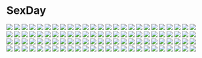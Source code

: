 # SexDay
![](https://konachan.com/image/7be5424e672379fdb6cbee11f445118c/Konachan.com%20-%2056161%20anehara_misa%20ichinose_yumiko_cristina%20morishita_koyomi%20panties%20sakazaki_kaho%20school_uniform%20tamura_masafumi%20underwear%20yoku_wakaru_gendai_mahou.jpg)
![](https://konachan.com/jpeg/5c42cbd2c37a87bba4c3aade3ffb2841/Konachan.com%20-%20163277%20gmot%20hijiri_byakuren%20sideboob%20touhou.jpg)
![](https://konachan.com/image/2a3bc1971a7096e6e7cd9880ca4327d7/Konachan.com%20-%2073405%20eva_wei%20jordan_c_wilde%20oban_star_racers.jpg)
![](https://konachan.com/image/f80015c1abc221fb5af09b988f046a67/Konachan.com%20-%20289857%20ainy77%20dress%20hijiri_byakuren%20long_hair%20purple_hair%20sky%20stars%20touhou.jpg)
![](https://konachan.com/image/0c47f019bf8222fc6906b76ec2996f34/Konachan.com%20-%20150985%20blue_eyes%20blue_hair%20bow%20dress%20flowers%20hakurei_reimu%20japanese_clothes%20kyokucho%20miko%20ofuda%20touhou.jpg)
![](https://konachan.com/image/f121a0054a06fc47404dc31a9552ae9c/Konachan.com%20-%20284042%20blonde_hair%20blush%20breasts%20long_hair%20navel%20nipples%20nude%20orange_heart%20purple_eyes%20tennouboshi_uzume%20the_hermit%20thighhighs%20twintails.jpg)
![](https://konachan.com/image/ebc38f876ba700245a4ffb887978f4fc/Konachan.com%20-%2093635%20hatsune_miku%20vocaloid.jpg)
![](https://konachan.com/image/a3d586db43635fbd0f9011ebbeb11f98/Konachan.com%20-%20238553%20aruciii%20blush%20dress%20hatsune_miku%20headphones%20long_hair%20music%20summer_dress%20vocaloid.jpg)
![](https://konachan.com/image/455c99d4830b068ae6109ee8ac8a51ee/Konachan.com%20-%2066995%20animal%20ass%20blush%20cat%20game_cg%20ko%7Echa%20loli%20minette%20panties%20panty_pull%20shukufuku_no_campanella%20underwear%20windmill_oasis.jpg)
![](https://konachan.com/jpeg/ac1d11cf37c5a39a440c28c9da57959f/Konachan.com%20-%20157705%20bikini%20blue_hair%20breasts%20cleavage%20long_hair%20navel%20original%20swimsuit%20tagme%20underwater%20water%20yellow_eyes%20ymr.jpg)
![](https://konachan.com/image/96491937ace7ce9a7d6f15584a1a06b6/Konachan.com%20-%2073040%20blush%20cake%20flowers%20food%20hat%20japanese_clothes%20kimono%20pink_hair%20red_eyes%20saigyouji_yuyuko%20sakurazawa_izumi%20scan%20short_hair%20touhou.jpg)
![](https://konachan.com/image/943996e4db739dbad17fd4d18f400f70/Konachan.com%20-%20176297%20brown_hair%20bubbles%20liuruoyu8888%20mikasa_ackerman%20purple_eyes%20scarf%20shingeki_no_kyojin%20short_hair%20underwater%20water.jpg)
![](https://konachan.com/jpeg/da9e020f8cfb3ab013eb9344e6b15a2a/Konachan.com%20-%20187950%20black_hair%20blue_eyes%20game_cg%20giga%20harvest_overray%20long_hair%20nironiro%20ouno_sumi%20see_through%20sunset%20tears.jpg)
![](https://konachan.com/jpeg/325a8f9c61f51d295e7f707ae673153e/Konachan.com%20-%20182450%20black%20brown_hair%20hat%20long_hair%20monogatari_%28series%29%20sengoku_nadeko%20yokoshima_neko.jpg)
![](https://konachan.com/image/b1b140b29fae6baafa8f20af5a815ae8/Konachan.com%20-%20186832%20black_hair%20book%20brown_eyes%20brown_hair%20dark_skin%20dr_graevling%20feathers%20glasses%20long_hair%20magic%20male%20necklace%20original%20signed%20skirt%20thighhighs.jpg)
![](https://konachan.com/jpeg/091b1529c602470776cbe56722f6adfd/Konachan.com%20-%20288879%20aqua_hair%20bikini%20brown_eyes%20cropped%20hatsune_miku%20long_hair%20mm2k%20swimsuit%20twintails%20vocaloid%20white.jpg)
![](https://konachan.com/image/8eca9606a9b096e5528e13927f324c04/Konachan.com%20-%20229910%20brown_hair%20dress%20food%20fruit%20headdress%20long_hair%20ne-on%20orange_eyes%20original%20ribbons%20wings.jpg)
![](https://konachan.com/image/6db3f222f091ab8fd52ddf89d37bde5b/Konachan.com%20-%20272740%20ass%20bed%20black_hair%20blue_eyes%20blush%20cameltoe%20panties%20sawaragi%20short_hair%20skirt%20ssss.gridman%20takarada_rikka%20underwear.jpg)
![](https://konachan.com/jpeg/35292cf3e4c9065b834675dbc5e2610b/Konachan.com%20-%20109868%20bed%20breasts%20brown_hair%20game_cg%20koi_de_wa_naku%20makishima_yumi%20nipples%20open_shirt%20panties%20short_hair%20tomose_shunsaku%20underwear.jpg)
![](https://konachan.com/image/6358250db2a08513a66471c63c7e58db/Konachan.com%20-%20121711%20black_hair%20brown_eyes%20glasses%20long_hair%20original%20pino_%28birthdayparty%29%20scarf.jpg)
![](https://konachan.com/image/fc1511ee399dda345f84bfdf41213532/Konachan.com%20-%20169642%20barefoot%20beach%20bikini%20blonde_hair%20blush%20drink%20green_eyes%20houjou_hibiki%20long_hair%20navel%20ponytail%20precure%20sakura_kotetsu%20suite_precure%20swimsuit%20wet.jpg)
![](https://konachan.com/jpeg/f19922cbecda302c23c8f2511218a280/Konachan.com%20-%20291778%20apple%20brown_eyes%20brown_hair%20candy%20close%20food%20fruit%20gin_%28oyoyo%29%20japanese_clothes%20original%20signed%20yukata.jpg)
![](https://konachan.com/image/8323adf3c245208a0df55dd3a9790f6d/Konachan.com%20-%20244932%20ass%20autumn%20breasts%20fate_grand_order%20fate_%28series%29%20japanese_clothes%20kylin%20leaves%20pink_hair%20ponytail%20sideboob%20signed%20sword%20thighhighs%20weapon.jpg)
![](https://konachan.com/jpeg/8a159b502bba78a5a9205899c860a0d4/Konachan.com%20-%20101659%20blush%20fingering%20game_cg%20garter%20gray_hair%20long_hair%20masturbation%20mikagura_setsu%20panties%20renai_saimin%20school_uniform%20socks%20underwear.jpg)
![](https://konachan.com/jpeg/9d3d438f0548c82eafbb7d41e496af11/Konachan.com%20-%20286242%20alexmaster%20bikini%20blonde_hair%20blue_eyes%20bow%20bubbles%20long_hair%20original%20swimsuit%20twintails%20underwater%20water.jpg)
![](https://konachan.com/image/a73b6d08b92c3384547c731c35027532/Konachan.com%20-%20238190%20animal%20bird%20blonde_hair%20blush%20fate_grand_order%20fate_%28series%29%20fuu_%28fuore%29%20japanese_clothes%20okita_souji_%28fate%29%20short_hair%20yellow_eyes.jpg)
![](https://konachan.com/image/e1c49bc40b22a7b853ed3074503a0f5c/Konachan.com%20-%20229052%202girls%20aqua_eyes%20braids%20breasts%20cleavage%20gray_hair%20hat%20hug%20lexington%20long_hair%20military%20saratoga%20shoujo_ai%20skirt%20suisai.%20thighhighs%20wristwear.jpg)
![](https://konachan.com/jpeg/e6e2598d4c7dea2f80cc4806942de318/Konachan.com%20-%20142306%20blonde_hair%20bow%20dress%20hat%20red_eyes%20remilia_scarlet%20ribbons%20short_hair%20touhou%20transparent%20umagenzin%20vampire%20weapon%20wings.jpg)
![](https://konachan.com/jpeg/191d5e5d8c55382efe87c52e5581b151/Konachan.com%20-%20282380%20aldo_%28another_eden%29%20another_eden%20feinne_%28another_eden%29%20forest%20loli%20male%20moku_%28gnak5442%29%20polychromatic%20tree.jpg)
![](https://konachan.com/jpeg/1836ecf4fbb9ec9203641f2ede9b13a5/Konachan.com%20-%20247523%20animal_ears%20aqua_eyes%20aqua_hair%20blush%20brown_hair%20dress%20game_cg%20karakara%20leon_laird%20long_hair%20lucia_haynes%20male%20p19%20short_hair%20tail%20twintails.jpg)
![](https://konachan.com/image/53a363f8185f489a85dfab6ffc48f6b5/Konachan.com%20-%20284734%20flowers%20jpeg_artifacts%20mask%20ofuda%20original%20realistic%20tomono_rui%20translation_request.jpg)
![](https://konachan.com/jpeg/cd8cb16036d74dfef3cd6de1e49e5cfa/Konachan.com%20-%2057404%20asu_no_yoichi%20blush%20glasses%20green_hair%20ikaruga_chihaya%20ikaruga_ibuki%20long_hair%20purple_hair%20short_hair%20thighhighs.jpg)
![](https://konachan.com/jpeg/3b8aa3cc5d6ae56beeb205db2e8fe666/Konachan.com%20-%20129458%20bubbles%20dress%20hatsune_miku%20polychromatic%20vocaloid.jpg)
![](https://konachan.com/image/753c32ce57653f4a3865d9dfedef0961/Konachan.com%20-%2063758%20blush%20favorite%20game_cg%20hoshizora_no_memoria%20long_hair%20mare_s_ephemeral%20ribbons%20white_hair%20yellow_eyes.jpg)
![](https://konachan.com/image/6b1f2393e83024fd1a70268969ebcb17/Konachan.com%20-%2043264%20black_hair%20brown_eyes%20flat_chest%20long_hair%20mirror%20nipples%20nude%20pussy%20shakugan_no_shana%20shana%20third-party_edit%20uncensored.jpg)
![](https://konachan.com/image/04ce812987bd388d03b4dc7d6290d7e0/Konachan.com%20-%20149000%20animal%20bubbles%20building%20clouds%20fish%20hatsune_miku%20sky%20suishougensou%20vocaloid%20water.jpg)
![](https://konachan.com/image/83a9e624cad9e1d0b6595a4a5f55b37a/Konachan.com%20-%2022048%20avenger.jpg)
![](https://konachan.com/image/74cd3ff460f6a817e3e8a90e8ff5409a/Konachan.com%20-%20202505%20eyepatch%20jpeg_artifacts%20open_shirt%20panties%20raion_%28soraelf%29%20skirt%20sword%20thighhighs%20tie%20torn_clothes%20underwear%20watermark%20weapon%20yellow_eyes.jpg)
![](https://konachan.com/image/5e7256aaf07e270c599e3c93a4d5565f/Konachan.com%20-%2097148%20tagme.jpg)
![](https://konachan.com/image/47f2080b89e65305fda5f9c5d2315f3b/Konachan.com%20-%2052996%20hatsune_miku%20vocaloid.jpg)
![](https://konachan.com/image/9460e84095b8175f587b3b96a3a84f6b/Konachan.com%20-%2094070%20animal%20animal_ears%20chibi%20gray_hair%20maitora%20mouse%20mousegirl%20nazrin%20red_eyes%20short_hair%20tail%20touhou%20white.jpg)
![](https://konachan.com/image/65599449e3a50faccc74395cbfc6cf98/Konachan.com%20-%2021266%20chii%20chobits.jpg)
![](https://konachan.com/image/9c32c4f6e8c24d0d89db470016200ffd/Konachan.com%20-%20180036%20building%20nobody%20original%20sakais3211%20shrine%20tree.jpg)
![](https://konachan.com/image/fefde816739e767373330a6fdf4ac6b9/Konachan.com%20-%2054378%20breasts%20brown_eyes%20brown_hair%20censored%20glasses%20kati_mannequin%20long_hair%20mobile_suit_gundam%20mobile_suit_gundam_00%20nipples%20nude%20pussy%20tadano_akira.jpg)
![](https://konachan.com/image/d29d07aaf3e59f3ea6e31d08e24ae58d/Konachan.com%20-%20150001%20barefoot%20brown_eyes%20brown_hair%20group%20instrument%20loundraw%20original%20piano%20signed.jpg)
![](https://konachan.com/image/15af8f407d91ce62be24ab2457671e63/Konachan.com%20-%20124938%20animal%20apple%20bird%20bow%20flowers%20food%20fruit%20instrument%20original%20radu%20rainbow%20tree%20white_hair.jpg)
![](https://konachan.com/image/9ac02d63a1f14742cbfbbcf5e9a26eb6/Konachan.com%20-%20290137%20aliasing%20ass%20close%20glasses%20neyuki_rei%20original%20panties%20phone%20pink_eyes%20pink_hair%20short_hair%20skirt_lift%20underwear%20white.jpg)
![](https://konachan.com/jpeg/f5f208e1a3f858580e9179dfbbb3864d/Konachan.com%20-%20299877%20anthropomorphism%20blonde_hair%20cat_smile%20chibi%20cropped%20kantai_collection%20parody%20red_eyes%20signed%20yakuto007%20yuudachi_%28kancolle%29.jpg)
![](https://konachan.com/image/e3fa00e79d4e70d0496e8850a7c2f324/Konachan.com%20-%20273015%20japanese_clothes%20long_hair%20male%20onmyouji%20say_hana%20tagme_%28character%29.jpg)
![](https://konachan.com/image/85b8415c51ada9462181a0f791fbd9fe/Konachan.com%20-%2031712%20blue_hair%20blush%20breasts%20censored%20cleavage%20favorite%20game_cg%20green_eyes%20happy_margaret%21%20kokonoka%20nishinomiya_shizuru%20sex%20wet%20wink.jpg)
![](https://konachan.com/image/37d2dc719c5a248ef0c880d6561883eb/Konachan.com%20-%2019084%20chaos_dragon_gaav%20gourry_gabriev%20hellmaster_phibrizzo%20lina_inverse%20slayers%20sylphiel_nels_rada%20xelloss_metallium%20zangulus%20zelgadiss_graywords.jpg)
![](https://konachan.com/jpeg/651119a00c1ab271f8e4ad4a1cd1b8fa/Konachan.com%20-%20248059%20annin_doufu%20idolmaster%20idolmaster_cinderella_girls%20idolmaster_cinderella_girls_starlight_stage%20zaizen_tokiko.jpg)
![](https://konachan.com/image/177c74884b57129794dacdc052eec959/Konachan.com%20-%2010966%20ellene_sylvana%20majokko_a_la_mode%20silvia_aizetto.jpg)
![](https://konachan.com/image/147703353b4543e6cba3ed03c9a06645/Konachan.com%20-%20242905%20brown_hair%20drink%20food%20gray_eyes%20hachinatsu%20male%20original%20scenic%20short_hair%20tie.jpg)
![](https://konachan.com/image/abc7ce6727855d630a9e0a67c647062d/Konachan.com%20-%20167123%20blood%20chain%20glasses%20gray_hair%20kuro_oolong%20original%20purple_eyes%20school_uniform%20short_hair%20skirt%20skull%20thighhighs%20upskirt%20weapon.jpg)
![](https://konachan.com/image/38059044b760750c9a8a4bc304592241/Konachan.com%20-%205133%20animal_ears%20blonde_hair%20chinese_clothes%20chinese_dress%20foxgirl%20panties%20red_eyes%20tagme%20tail%20underwear.jpg)
![](https://konachan.com/jpeg/5d80dd770b563ad25385e5e56eb9f7ef/Konachan.com%20-%20265895%20animal%20animal_ears%20barefoot%20blush%20breasts%20butterfly%20catgirl%20cleavage%20drink%20magic%20no_bra%20original%20panties%20red_eyes%20sake%20underwear%20watermark%20white_hair.jpg)
![](https://konachan.com/jpeg/0ff95ca13ea9a1bd19505841628884ac/Konachan.com%20-%20135716%202girls%20animal_ears%20breast_hold%20breasts%20christmas%20elbow_gloves%20gloves%20horns%20long_hair%20tail%20thighhighs%20unaji.jpg)
![](https://konachan.com/image/bd207492c7e7c196ab6959a9bf442b3b/Konachan.com%20-%20194400%20dress%20hat%20houjou_sophie%20jpeg_artifacts%20lolita_fashion%20long_hair%20pink_eyes%20pripara%20red_hair%20tea_%28nakenashi%29%20thighhighs%20wristwear.jpg)
![](https://konachan.com/image/8b37228d2922f56b018b40ff18eaf121/Konachan.com%20-%20144211%20blue_eyes%20blush%20breasts%20censored%20erect_nipples%20hamo%20long_hair%20navel%20nopan%20penis%20pubic_hair%20pussy%20pussy_juice%20red_hair%20sex%20summon_night%20thighhighs.jpg)
![](https://konachan.com/image/988d1df063936448876d505bbfc0b5a3/Konachan.com%20-%20119812%20bakemonogatari%20blue_eyes%20bra%20breasts%20cleavage%20monogatari_%28series%29%20panties%20purple_hair%20senjougahara_hitagi%20siraha%20underwear.jpg)
![](https://konachan.com/image/7e6de301381028228b60b781018ec2fe/Konachan.com%20-%2025038%20genshiken%20kasukabe_saki%20kio_shimoku%20kousaka_makoto%20kuchiki_manabu%20madarame_harunobu%20ogiue_chika%20ohno_kanako%20sasahara_kanji%20tanaka_souichirou.jpg)
![](https://konachan.com/image/24893b524f928648d6b4f9e1ec509e1c/Konachan.com%20-%2015053%202girls%20black_hair%20elbow_gloves%20gloves%20kanasaki_takaomi%20kiddy_grade%20lumiere%20purple_eyes%20purple_hair%20red_eyes%20thighhighs%20tweedledee.jpg)
![](https://konachan.com/jpeg/fc1c1bcc3bd5dfcfe4cf3bb9a960e876/Konachan.com%20-%20141749%20bishoujo_mangekyou%20blue_hair%20blush%20breasts%20censored%20close%20game_cg%20happoubi_jin%20nipples%20omega_star%20paizuri%20penis%20sawatari_shizuku%20wet.jpg)
![](https://konachan.com/image/786c09a86b741bab58099e235f9bcf78/Konachan.com%20-%20270311%20clouds%20dark%20gh_%28chen_ghh%29%20iwakura_lain%20school_uniform%20serial_experiments_lain%20sunset.jpg)
![](https://konachan.com/jpeg/141d03d784f79788720d70b6b25f64ec/Konachan.com%20-%20163390%20ass%20blush%20game_cg%20loli%20niieda_miyu%20panties%20pink_hair%20santaful_summer%20underwear%20usume_shirou.jpg)
![](https://konachan.com/jpeg/86a970a58097b78a1534d1003853d5cf/Konachan.com%20-%2061447%20hirasawa_yui%20k-on%21%20lack%20realistic%20school_uniform%20white.jpg)
![](https://konachan.com/image/21ae627ee8c5c7ade0f6924473608bc0/Konachan.com%20-%20102770%20breasts%20cleavage%20green_eyes%20panties%20pink_hair%20rinine%20stockings%20tagme%20thighhighs%20underwear%20wings.jpg)
![](https://konachan.com/jpeg/f3e418dcc8b96a4da8a5bfa0822b286e/Konachan.com%20-%20170775%20animal_ears%20asasaka_meguri%20blonde_hair%20blue_eyes%20blush%20censored%20game_cg%20hulotte%20ikegami_akane%20imouto_no_okage_de_mote_sugite_yabai%20penis%20tail.jpg)
![](https://konachan.com/image/e8f7482c39d7008853c544226dcd475d/Konachan.com%20-%2046641%20amamiya_kurara%20beach%20bikini%20blue_eyes%20breasts%20cleavage%20fumio%20hoshiuta%20see_through%20swimsuit.jpg)
![](https://konachan.com/image/143bc9548caedc51749707dc652c020f/Konachan.com%20-%2067211%20all_male%20haru_aki%20kaito%20kamui_gakupo%20male%20vocaloid.jpg)
![](https://konachan.com/image/04dab1383cda25a322342105f70a4973/Konachan.com%20-%20224818%202girls%20ass%20bed%20flandre_scarlet%20hk_%28zxd0554%29%20hug%20nopan%20nude%20remilia_scarlet%20shoujo_ai%20tail%20touhou%20underwear%20vampire.jpg)
![](https://konachan.com/image/42e21d641664861c113ad61ff4524d29/Konachan.com%20-%2074371%20asakura_otome%20da_capo_ii.jpg)
![](https://konachan.com/jpeg/f0f82b6eb027e794821fbc2b4002111a/Konachan.com%20-%20272472%20blush%20breast_hold%20breasts%20censored%20glasses%20gray%20long_hair%20nipples%20open_shirt%20original%20paizuri%20penis%20ray-akila%20red_eyes%20white_hair.jpg)
![](https://konachan.com/image/c8ddb01675af1d8e4d3dc438f6f0f9cb/Konachan.com%20-%2070634%20aqua_eyes%20aqua_hair%20bandaid%20bicycle%20brown_eyes%20group%20gumi%20headphones%20kaito%20leaves%20male%20meiko%20ribbons%20short_hair%20shorts%20socks%20twintails%20vocaloid%20water.jpg)
![](https://konachan.com/image/23eefdf0b2a4b1a4d020a6685bcb68ab/Konachan.com%20-%2049464%20fujiwara_no_mokou%20touhou.jpg)
![](https://konachan.com/jpeg/db182e9cc6403bb73a0526d9155c9785/Konachan.com%20-%20181991%20anthropomorphism%20breasts%20horns%20kajaneko%20kantai_collection%20red_eyes%20seaport_hime%20sideboob%20weapon%20white_hair.jpg)
![](https://konachan.com/image/6bc0db65e01b27687f13d71c57716990/Konachan.com%20-%20255395%20katana%20konpaku_youmu%20myon%20panties%20parabora_%28nipplemokuba%29%20sword%20touhou%20underwear%20weapon.jpg)
![](https://konachan.com/image/f1fa8caf80711d59fc8e663fc2edb2c7/Konachan.com%20-%2092065%20animal_ears%20breasts%20cleavage%20gokou_ruri%20kousaka_kirino%20miyuki_rei%20no_bra%20nopan%20ore_no_imouto_ga_konna_ni_kawaii_wake_ga_nai%20thighhighs%20white.jpg)
![](https://konachan.com/jpeg/3e2e2e5851da6e4cda2b47e7e7340ea0/Konachan.com%20-%2039402%20animal_ears%20catgirl%20japanese_clothes%20sakurazawa_izumi.jpg)
![](https://konachan.com/jpeg/6d30f78f3d47df401f56ed03bbf55c1f/Konachan.com%20-%2089978%20all_male%20bleach%20male%20parody%20polychromatic%20zaraki_kenpachi.jpg)
![](https://konachan.com/image/52538e49d0571f947c23bc16a299cb1a/Konachan.com%20-%20256571%20azur_lane%20blush%20bra%20breast_hold%20breasts%20brown_hair%20cleavage%20foxgirl%20gloves%20long_hair%20ribbons%20rocky0206%20skirt%20stockings%20underwear%20yellow_eyes.jpg)
![](https://konachan.com/image/feba255d7999248a5688413ce4757adf/Konachan.com%20-%20203914%20anthropomorphism%20bow%20brown_eyes%20gloves%20gray_hair%20hao_%28patinnko%29%20industrial%20kantai_collection%20mask%20ponytail%20wristwear%20yuubari_%28kancolle%29.jpg)
![](https://konachan.com/image/548057de5b3ca2d0c147c6c9837d7925/Konachan.com%20-%20189887%20anbe_yoshirou%20bikini%20bikini_top%20blonde_hair%20breasts%20cleavage%20cropped%20flowers%20original%20petals%20purple_eyes%20short_hair%20sky%20stars%20swimsuit%20tree%20water.jpg)
![](https://konachan.com/image/3f6547e571f5784e5ab7914f6d16ee3d/Konachan.com%20-%20201188%203d%20all_male%20blonde_hair%20blue_eyes%20gradient%20gray%20howl%20howl%27s_moving_castle%20ikedan%20male%20necklace%20realistic%20short_hair.jpg)
![](https://konachan.com/image/dc09c30411bd6895b97215e5d404c2a9/Konachan.com%20-%2019004%20disgaea%20etna%20flonne%20pointed_ears.jpg)
![](https://konachan.com/image/adace13314f61986ef9210592dc531af/Konachan.com%20-%20182786%20aaru%20aqua_eyes%20aqua_hair%20boots%20hatsune_miku%20long_hair%20nopan%20rain%20skirt%20spread_legs%20thighhighs%20tie%20twintails%20vocaloid%20water.jpg)
![](https://konachan.com/jpeg/a1a15d1d3367454d21abdd9684e871aa/Konachan.com%20-%20120611%20arisato_minato%20headphones%20jippun_maru%20persona%20persona_3.jpg)
![](https://konachan.com/image/7634e32562944b2b919be24fa60063b3/Konachan.com%20-%2075053%20barefoot%20breasts%20candy%20cleavage%20green_hair%20headphones%20lollipop%20original%20red_eyes%20torigoe_takumi.jpg)
![](https://konachan.com/image/8666f0da28218b926e4bfda2af30245f/Konachan.com%20-%20151418%20animal_ears%20breasts%20catgirl%20christmas%20cleavage%20end_sleep%20erect_nipples%20sonokichi%20zoom_layer.jpg)
![](https://konachan.com/image/8f51439d8a9147a55b67ed095e317092/Konachan.com%20-%2063839%20favorite%20game_cg%20hoshizora_no_memoria%20kogasaka_chinami%20maid%20pink_hair%20tagme.jpg)
![](https://konachan.com/jpeg/cdba4c1f5e155c51153a814a6d421e89/Konachan.com%20-%20253377%20black_hair%20demon%20garter_belt%20halloween%20hiiragi_souren%20horns%20long_hair%20original%20pumpkin%20red_eyes%20ribbons%20stockings%20tail%20thighhighs%20wings%20wink.jpg)
![](https://konachan.com/image/30a3186b045d0d357fbf2e9a0491d663/Konachan.com%20-%2066639%20blue_eyes%20blue_hair%20catgirl%20chen%20cirno%20cusui%20dress%20fairy%20group%20hat%20long_hair%20luize%20ribbons%20skirt%20sky%20stars%20tail%20thighhighs%20touhou%20umbrella%20wings.jpg)
![](https://konachan.com/image/189b26c267cd4b3eb9ab14fc92b69b74/Konachan.com%20-%20207148%20brown_hair%20close%20cropped%20gloves%20gray_eyes%20ilya_kuvshinov%20original%20white.jpg)
![](https://konachan.com/image/dfca8c200a132497fc5cf6546f2bce7c/Konachan.com%20-%20268027%20black_hair%20close%20garter_belt%20hyperdimension_neptunia%20long_hair%20noire%20oekakizuki%20red_eyes%20signed%20thighhighs%20twintails.jpg)
![](https://konachan.com/jpeg/d0dc671bafde543166529ceba02f3140/Konachan.com%20-%20165912%20blue_hair%20blush%20bra%20dressing%20game_cg%20garter_belt%20maki_yahiro%20melody_fork%20nosferatu_no_omocha%20panties%20thighhighs%20underwear.jpg)
![](https://konachan.com/jpeg/a946576f97f3ffc409f142c1b120f8d9/Konachan.com%20-%206937%20clannad%20fujibayashi_kyou%20furukawa_nagisa%20ikeda_kazumi%20sakagami_tomoyo.jpg)
![](https://konachan.com/image/25531219f5b075e6817837e1c1096f10/Konachan.com%20-%20104184%20aladdin_%28magi%29%20all_male%20judal%20magic%20magi_the_labyrinth_of_magic%20male.jpg)
![](https://konachan.com/image/0ff5949a91e194f3e8b8eac971479ca5/Konachan.com%20-%20125272%2077%20bra%20breast_grab%20breasts%20game_cg%20hoshiba_sora%20night%20nipples%20school_uniform%20sex%20tenmaso%20thighhighs%20underwear%20whirlpool.jpg)
![](https://konachan.com/jpeg/7bb9e0347b1a658e6f07fafd3469391b/Konachan.com%20-%20266655%20blonde_hair%20blue_eyes%20long_hair%20macross%20macross_frontier%20muki_%28mayuiki%29%20sheryl_nome%20sky%20watermark.jpg)
